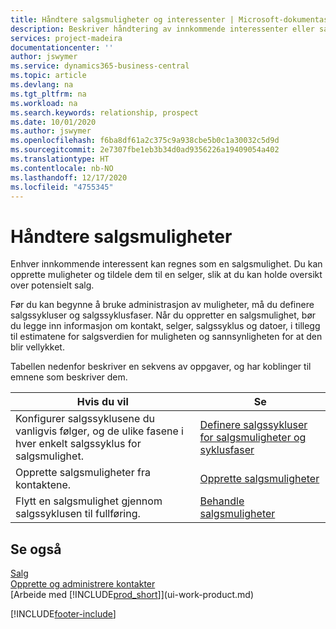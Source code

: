 ```yaml
---
title: Håndtere salgsmuligheter og interessenter | Microsoft-dokumentasjon
description: Beskriver håndtering av innkommende interessenter eller salgsmuligheter i Business Central, og tilknytningen av salgsmuligheten til en selger for å holde rede på potensielt salg.
services: project-madeira
documentationcenter: ''
author: jswymer
ms.service: dynamics365-business-central
ms.topic: article
ms.devlang: na
ms.tgt_pltfrm: na
ms.workload: na
ms.search.keywords: relationship, prospect
ms.date: 10/01/2020
ms.author: jswymer
ms.openlocfilehash: f6ba8df61a2c375c9a938cbe5b0c1a30032c5d9d
ms.sourcegitcommit: 2e7307fbe1eb3b34d0ad9356226a19409054a402
ms.translationtype: HT
ms.contentlocale: nb-NO
ms.lasthandoff: 12/17/2020
ms.locfileid: "4755345"
---
```

# <a name="managing-sales-opportunities"></a>Håndtere salgsmuligheter
Enhver innkommende interessent kan regnes som en salgsmulighet. Du kan opprette muligheter og tildele dem til en selger, slik at du kan holde oversikt over potensielt salg.

Før du kan begynne å bruke administrasjon av muligheter, må du definere salgssykluser og salgssyklusfaser. Når du oppretter en salgsmulighet, bør du legge inn informasjon om kontakt, selger, salgssyklus og datoer, i tillegg til estimatene for salgsverdien for muligheten og sannsynligheten for at den blir vellykket.

Tabellen nedenfor beskriver en sekvens av oppgaver, og har koblinger til emnene som beskriver dem.

| Hvis du vil | Se |
| --- | --- |
| Konfigurer salgssyklusene du vanligvis følger, og de ulike fasene i hver enkelt salgssyklus for salgsmulighet. |[Definere salgssykluser for salgsmuligheter og syklusfaser](marketing-how-setup-opportunity-sales-cycles-stages.md) |
| Opprette salgsmuligheter fra kontaktene. |[Opprette salgsmuligheter](marketing-how-create-opportunities.md) |
| Flytt en salgsmulighet gjennom salgssyklusen til fullføring. |[Behandle salgsmuligheter](marketing-processing-sales-opportunities.md) |

## <a name="see-also"></a>Se også
[Salg](sales-manage-sales.md)  
[Opprette og administrere kontakter](marketing-contacts.md)  
[Arbeide med [!INCLUDE[prod_short](includes/prod_short.md)]](ui-work-product.md)


[!INCLUDE[footer-include](includes/footer-banner.md)]